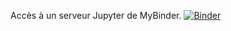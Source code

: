 Accès à un serveur Jupyter de MyBinder.
[![Binder](https://mybinder.org/badge_logo.svg)](https://mybinder.org/v2/gh/profjahier/Notebook-mybinder.git/master?filepath=notebook.ipynb)
